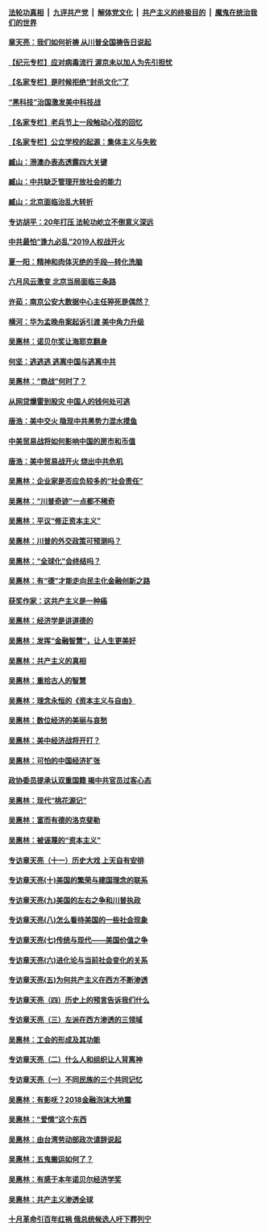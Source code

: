 

####  [法轮功真相](../../../../basic/blob/master/README.md?t=06290131) &nbsp;|&nbsp; [九评共产党](../../../../9ping.md/blob/master/README.md?t=06290131) &nbsp;|&nbsp; [解体党文化](../../../../jtdwh.md/blob/master/README.md?t=06290131)  &nbsp;|&nbsp; [共产主义的终极目的](../../../../gczydzjmd.md/blob/master/README.md?t=06290131) &nbsp;|&nbsp; [魔鬼在统治我们的世界](../../../../mgztzwmdsj.md/blob/master/README.md?t=06290131) 

#### [章天亮：我们如何祈祷 从川普全国祷告日说起](../pages/nsc423/n11944627.md?t=06290131) 

#### [【纪元专栏】应对病毒流行 渥京未以加人为先引担忧](../pages/nsc423/n11875714.md?t=06290131) 

#### [【名家专栏】是时候拒绝“封杀文化”了](../pages/nsc423/n11814093.md?t=06290131) 

#### [“黑科技”治国激发美中科技战](../pages/nsc423/n11638056.md?t=06290131) 

#### [【名家专栏】老兵节上一段触动心弦的回忆](../pages/nsc423/n11646016.md?t=06290131) 

#### [【名家专栏】公立学校的起源：集体主义与失败](../pages/nsc423/n11601833.md?t=06290131) 

#### [臧山：港澳办表态透露四大关键](../pages/nsc423/n11421628.md?t=06290131) 

#### [臧山：中共缺乏管理开放社会的能力](../pages/nsc423/n11407457.md?t=06290131) 

#### [臧山：北京面临治乱大转折](../pages/nsc423/n11406895.md?t=06290131) 

#### [专访胡平：20年打压 法轮功屹立不倒意义深远](../pages/nsc423/n11398800.md?t=06290131) 

#### [中共最怕“逢九必乱”2019人权战开火](../pages/nsc423/n11385248.md?t=06290131) 

#### [夏一阳：精神和肉体灭绝的手段—转化洗脑](../pages/nsc423/n11368250.md?t=06290131) 

#### [六月风云激变 北京当局面临三条路](../pages/nsc423/n11313668.md?t=06290131) 

#### [许茹：南京公安大数据中心主任猝死是偶然？](../pages/nsc423/n11064744.md?t=06290131) 

#### [横河：华为孟晚舟案起诉引渡 美中角力升级](../pages/nsc423/n11027230.md?t=06290131) 

#### [吴惠林：诺贝尔奖让海耶克翻身](../pages/nsc423/n10890049.md?t=06290131) 

#### [何坚：逃逃逃 逃离中国与逃离中共](../pages/nsc423/n10592891.md?t=06290131) 

#### [吴惠林：“商战”何时了？](../pages/nsc423/n10573558.md?t=06290131) 

#### [从网贷爆雷到股灾 中国人的钱何处可逃](../pages/nsc423/n10572800.md?t=06290131) 

#### [唐浩：美中交火 隐现中共黑势力混水摸鱼](../pages/nsc423/n10544040.md?t=06290131) 

#### [中美贸易战将如何影响中国的房市和币值](../pages/nsc423/n10543697.md?t=06290131) 

#### [唐浩：美中贸易战开火 烧出中共危机](../pages/nsc423/n10540126.md?t=06290131) 

#### [吴惠林：企业家是否应负较多的“社会责任”](../pages/nsc423/n10535022.md?t=06290131) 

#### [吴惠林：“川普奇迹”一点都不稀奇](../pages/nsc423/n10512808.md?t=06290131) 

#### [吴惠林：平议“修正资本主义”](../pages/nsc423/n10495724.md?t=06290131) 

#### [吴惠林：川普的外交政策可预测吗？](../pages/nsc423/n10462387.md?t=06290131) 

#### [吴惠林：“全球化”会终结吗？](../pages/nsc423/n10452838.md?t=06290131) 

#### [吴惠林：有“德”才能走向民主化金融创新之路](../pages/nsc423/n10432292.md?t=06290131) 

#### [获奖作家：这共产主义是一种癌](../pages/nsc423/n10431541.md?t=06290131) 

#### [吴惠林：经济学是讲道德的](../pages/nsc423/n10398014.md?t=06290131) 

#### [吴惠林：发挥“金融智慧”，让人生更美好](../pages/nsc423/n10375019.md?t=06290131) 

#### [吴惠林：共产主义的真相](../pages/nsc423/n10351394.md?t=06290131) 

#### [吴惠林：重拾古人的智慧](../pages/nsc423/n10337691.md?t=06290131) 

#### [吴惠林：理念永恒的《资本主义与自由》](../pages/nsc423/n10316274.md?t=06290131) 

#### [吴惠林：数位经济的美丽与哀愁](../pages/nsc423/n10292946.md?t=06290131) 

#### [吴惠林：美中经济战将开打？](../pages/nsc423/n10258825.md?t=06290131) 

#### [吴惠林：可怕的中国经济扩张](../pages/nsc423/n10219147.md?t=06290131) 

#### [政协委员提承认双重国籍 揭中共官员过客心态](../pages/nsc423/n10208809.md?t=06290131) 

#### [吴惠林：现代“桃花源记”](../pages/nsc423/n10185234.md?t=06290131) 

#### [吴惠林：富而有德的洛克斐勒](../pages/nsc423/n10142264.md?t=06290131) 

#### [吴惠林：被诬蔑的“资本主义”](../pages/nsc423/n10124816.md?t=06290131) 

#### [专访章天亮（十一）历史大戏 上天自有安排](../pages/nsc423/n10094905.md?t=06290131) 

#### [专访章天亮(十)美国的繁荣与建国理念的联系](../pages/nsc423/n10094899.md?t=06290131) 

#### [专访章天亮(九)美国的左右之争和川普执政](../pages/nsc423/n10094889.md?t=06290131) 

#### [专访章天亮(八)怎么看待美国的一些社会现象](../pages/nsc423/n10094857.md?t=06290131) 

#### [专访章天亮(七)传统与现代——美国价值之争](../pages/nsc423/n10093140.md?t=06290131) 

#### [专访章天亮(六)进化论与当前社会变化的关系](../pages/nsc423/n10092036.md?t=06290131) 

#### [专访章天亮(五)为何共产主义在西方不断渗透](../pages/nsc423/n10083620.md?t=06290131) 

#### [专访章天亮（四）历史上的预言告诉我们什么](../pages/nsc423/n10083606.md?t=06290131) 

#### [专访章天亮（三）左派在西方渗透的三领域](../pages/nsc423/n10081115.md?t=06290131) 

#### [吴惠林：工会的形成及其功能](../pages/nsc423/n10080633.md?t=06290131) 

#### [专访章天亮（二）什么人和组织让人背离神](../pages/nsc423/n10076637.md?t=06290131) 

#### [专访章天亮（一）不同民族的三个共同记忆](../pages/nsc423/n10074188.md?t=06290131) 

#### [吴惠林：有影呒？2018金融泡沫大地震](../pages/nsc423/n10040534.md?t=06290131) 

#### [吴惠林：“爱情”这个东西](../pages/nsc423/n10019423.md?t=06290131) 

#### [吴惠林：由台湾劳动部政次请辞说起](../pages/nsc423/n9979679.md?t=06290131) 

#### [吴惠林：五鬼搬运如何了？](../pages/nsc423/n9925338.md?t=06290131) 

#### [吴惠林：有感于本年诺贝尔经济学奖](../pages/nsc423/n9871883.md?t=06290131) 

#### [吴惠林：共产主义渗透全球](../pages/nsc423/n9812748.md?t=06290131) 

#### [十月革命引百年红祸 俄总统候选人吁下葬列宁](../pages/nsc423/n9810182.md?t=06290131) 

